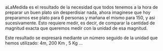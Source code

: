 aLaMedida es el resultado de la necesidad que todos tenemos a la hora de preparar un buen plato sin desperdisiar nada, 
ahora imaginese que hoy preparamos ese plato para 6 personas y mañana el mismo para 150, y asi sucesivamente.
Esto requiere medir, es decir, de comparar la cantidad de magnitud exacta que queremos medir con la unidad de esa magnitud.

Este resultado se expresará mediante un número seguido de la unidad que hemos utilizado: 4m, 200 Km , 5 Kg ...

